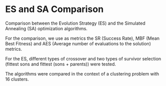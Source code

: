 # ES and SA Comparison

Comparison between the Evolution Strategy (ES) and the Simulated Annealing (SA) optimization algorithms.

For the comparison, we use as metrics the SR (Success Rate), MBF (Mean Best Fitness) and AES (Average number of evaluations to the solution) metrics.

For the ES, different types of crossover and two types of survivor selection (fittest sons and fittest (sons + parents)) were tested.

The algorithms were compared in the context of a clustering problem with 16 clusters.

